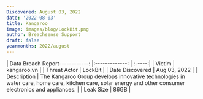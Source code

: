 ```yaml
---
Discovered: August 03, 2022
date: '2022-08-03'
title: Kangaroo
image: images/blog/LockBit.png
author: Breachsense Support
draft: false
yearmonths: 2022/august
---
```


| Data Breach Report------------:     |:-------------:    | :-----:|
| Victim      | kangaroo.vn      | 
| Threat Actor      | LockBit      | 
| Date Discovered      | Aug 03, 2022      | 
| Description      | The Kangaroo Group develops innovative technologies in water care, home care, kitchen care, solar energy and other consumer electronics and appliances.      | 
| Leak Size      | 86GB      | 

